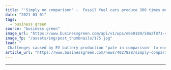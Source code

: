 ```yaml
---
title: "'Simply no comparison' -  Fossil fuel cars produce 300 times more waste than EVs, study finds"
date: "2021-03-01"
tags: 
  - business green
source: "business green"
image_url: "https://www.businessgreen.com/api/v1/wps/e6e0189/58a2f871-48bc-4d44-a43a-7869e1eb77c5/7/JPG-Medium-Polestar-1-MP-Chengdu-001-1-185x114.jpg"
image_fp: "/assets/img/post_thumbnails/175.jpg"
lead: "
 Challenges caused by EV battery production 'pale in comparison' to environmental toll of fossil fuel vehicles, Transport & Environment study finds ..."
article_url: "https://www.businessgreen.com/news/4027828/simply-comparison-fossil-fuel-cars-produce-300-times-waste-evs-study"
---
```


---
